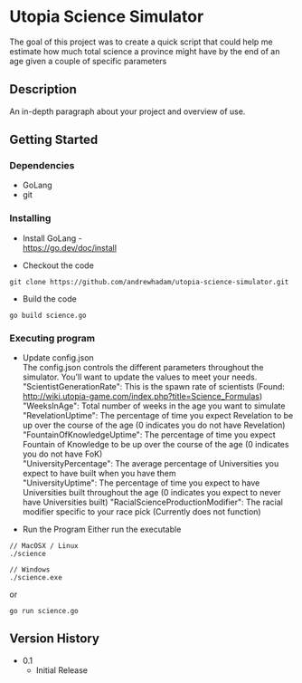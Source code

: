 # Utopia Science Simulator

The goal of this project was to create a quick script that could help me estimate how much total science a province might have by the end of an age given a couple of specific parameters

## Description

An in-depth paragraph about your project and overview of use.

## Getting Started

### Dependencies

* GoLang
* git

### Installing

* Install GoLang -  
https://go.dev/doc/install

* Checkout the code   
```
git clone https://github.com/andrewhadam/utopia-science-simulator.git 
```

* Build the code  

``` 
go build science.go 
```

### Executing program

* Update config.json  
The config.json controls the different parameters throughout the simulator.  You'll want to update the values to meet your needs.  
    "ScientistGenerationRate": This is the spawn rate of scientists  (Found: http://wiki.utopia-game.com/index.php?title=Science_Formulas)  
    "WeeksInAge": Total number of weeks in the age you want to simulate  
    "RevelationUptime": The percentage of time you expect Revelation to be up over the course of the age  (0 indicates you do not have Revelation)  
    "FountainOfKnowledgeUptime": The percentage of time you expect Fountain of Knowledge to be up over the course of the age (0 indicates you do not have FoK)  
    "UniversityPercentage": The average percentage of Universities you expect to have built when you have them    
    "UniversityUptime": The percentage of time you expect to have Universities built throughout the age  (0 indicates you expect to never have Universities built) 
    "RacialScienceProductionModifier": The racial modifier specific to your race pick (Currently does not function)  

* Run the Program
Either run the executable
```
// MacOSX / Linux 
./science

// Windows 
./science.exe
```

or 

```
go run science.go
```

## Version History

* 0.1
    * Initial Release